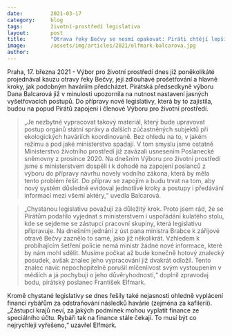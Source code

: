 ```yaml
---
date:         2021-03-17 
category:     blog
tags:         životní-prostředí legislativa
layout:       post
title:        "Otrava řeky Bečvy se nesmí opakovat: Piráti chtějí lepší šetření ekologických havárii, zapojí se do příprav potřebné legislativy"
image:        /assets/img/articles/2021/elfmark-balcarova.jpg
author:       
---
```



Praha, 17. března 2021 - Výbor pro životní prostředí dnes již poněkolikáté projednával kauzu otravy řeky Bečvy, její zdlouhavé prošetřování a hlavně kroky, jak podobným haváriím předcházet. Pirátská předsedkyně výboru Dana Balcarová již v minulosti upozornila na nutnost nastavení jasných vyšetřovacích postupů. Do přípravy nové legislativy, která by to zajistila, budou na popud Pirátů zapojeni i členové Výboru pro životní prostředí.

> „Je nezbytné vypracovat takový materiál, který bude upravovat postup orgánů státní správy a dalších zúčastněných subjektů při ekologických haváriích koordinovaně. Bez ohledu na to, v jakém režimu a pod jaké ministerstvo spadají. V tom smyslu jsme ostatně Ministerstvo životního prostředí již zavázali usnesením Poslanecké sněmovny z prosince 2020. Na dnešním Výboru pro životní prostředí jsme s ministerstvem dospěli i k dohodě na zapojení poslanců z výboru do přípravy návrhu novely vodního zákona, která by měla tento problém řešit. Do příprav se zapojím a budu trvat na tom, aby nový systém důsledně evidoval jednotlivé kroky a postupy i předávání informací mezi všemi aktéry,“ uvedla Balcarová.

> „Chystanou legislativu považuji za důležitý krok. Proto jsem rád, že se Pirátům podařilo vyjednat s ministerstvem i uspořádání kulatého stolu, kde se sejdeme se zástupci pracovní skupiny, která legislativu připravuje. Na dnešním jednání z úst pana ministra Brabce k zářijové otravě Bečvy zaznělo to samé, jako již několikrát. Vzhledem k probíhajícím šetření policie nemá ministr žádné nové informace, které by nám mohl sdělit. Musíme počkat až bude konečně hotový znalecký posudek, avšak znalec jeho vypracování již dvakrát odložil. Tento znalec navíc nepochopitelně porušil mlčenlivost svým vystoupením v médiích a já pochybuji o jeho důvěryhodnosti,“ doplnil zpravodaj bodu, pirátský poslanec František Elfmark. 

Kromě chystané legislativy se dnes řešily také nejasnosti ohledně vyplácení financí rybářům za odstraňování následků havárie (zejména za kafilerii). „Zástupci krajů neví, za jakých podmínek mohou vyplatit finance ze speciálního účtu. Rybáři tak na finance stále čekají. To musí být co nejrychleji vyřešeno,“ uzavřel Elfmark.
